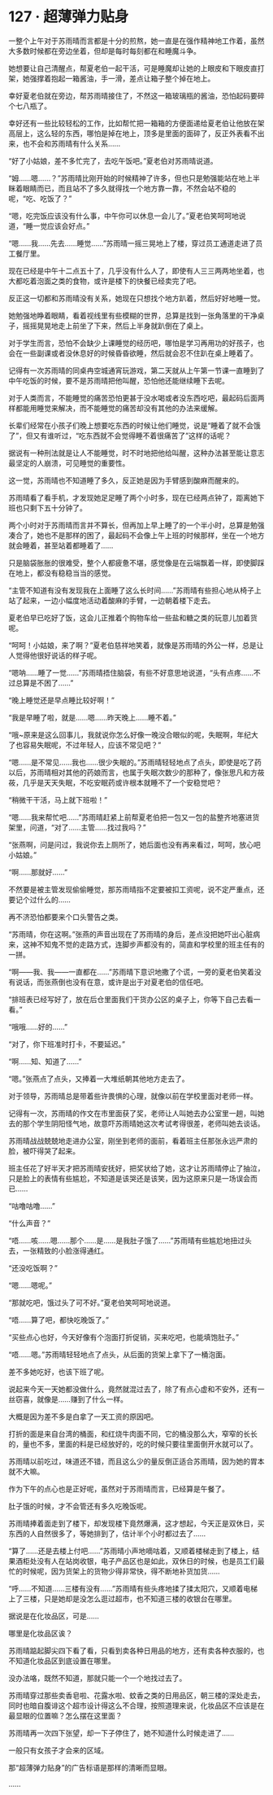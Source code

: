 # 127 · 超薄弹力贴身

一整个上午对于苏雨晴而言都是十分的煎熬，她一直是在强作精神地工作着，虽然大多数时候都在旁边坐着，但却是每时每刻都在和睡魔斗争。

她想要让自己清醒点，帮夏老伯一起干活，可是睡魔却让她的上眼皮和下眼皮直打架，她强撑着抱起一箱酱油，手一滑，差点让箱子整个掉在地上。

幸好夏老伯就在旁边，帮苏雨晴接住了，不然这一箱玻璃瓶的酱油，恐怕起码要碎个七八瓶了。

幸好还有一些比较轻松的工作，比如帮忙把一箱箱的方便面递给夏老伯让他放在架高层上，这么轻的东西，哪怕是掉在地上，顶多是里面的面碎了，反正外表看不出来，也不会和苏雨晴有什么关系……

“好了小姑娘，差不多忙完了，去吃午饭吧。”夏老伯对苏雨晴说道。

“姆……嗯……？”苏雨晴比刚开始的时候精神了许多，但也只是勉强能站在地上半眯着眼睛而已，而且站不了多久就得找一个地方靠一靠，不然会站不稳的呢，“吃、吃饭了？”

“嗯，吃完饭应该没有什么事，中午你可以休息一会儿了。”夏老伯笑呵呵地说道，“睡一觉应该会好点。”

“嗯……我……先去……睡觉……”苏雨晴一摇三晃地上了楼，穿过员工通道走进了员工餐厅里。

现在已经是中午十二点五十了，几乎没有什么人了，即使有人三三两两地坐着，也大都吃着泡面之类的食物，或许是楼下的快餐已经卖完了吧。

反正这一切都和苏雨晴没有关系，她现在只想找个地方趴着，然后好好地睡一觉。

她勉强地睁着眼睛，看着视线里有些模糊的世界，总算是找到一张角落里的干净桌子，摇摇晃晃地走上前坐了下来，然后上半身就趴倒在了桌上。

对于学生而言，恐怕不会缺少上课睡觉的经历吧，哪怕是学习再用功的好孩子，也会在一些副课或者没休息好的时候昏昏欲睡，然后就会忍不住趴在桌上睡着了。

记得有一次苏雨晴的同桌冉空城通宵玩游戏，第二天就从上午第一节课一直睡到了中午吃饭的时候，要不是苏雨晴把他叫醒，恐怕他还能继续睡下去呢。

对于人类而言，不能睡觉的痛苦恐怕更甚于没水喝或者没东西吃吧，最起码后面两样都能用睡觉来解决，而不能睡觉的痛苦却没有其他的办法来缓解。

长辈们经常在小孩子们晚上想要吃东西的时候让他们睡觉，说是“睡着了就不会饿了”，但又有谁听过，“吃东西就不会觉得睡不着很痛苦了”这样的话呢？

据说有一种刑法就是让人不能睡觉，时不时地把他给叫醒，这种办法甚至能让意志最坚定的人崩溃，可见睡觉的重要性。

这一觉，苏雨晴也不知道睡了多久，反正她是因为手臂感到酸麻而醒来的。

苏雨晴看了看手机，才发现她足足睡了两个小时多，现在已经两点钟了，距离她下班也只剩下五十分钟了。

两个小时对于苏雨晴而言并不算长，但再加上早上睡了的一个半小时，总算是勉强凑合了，她也不是那样的困了，最起码不会像上午上班的时候那样，坐在一个地方就会睡着，甚至站着都睡着了……

只是脑袋胀胀的很难受，整个人都疲惫不堪，感觉像是在云端飘着一样，即使脚踩在地上，都没有稳稳当当的感觉。

“主管不知道有没有发现我在上面睡了这么长时间……”苏雨晴有些担心地从椅子上站了起来，一边小幅度地活动着酸麻的手臂，一边朝着楼下走去。

夏老伯早已吃好了饭，这会儿正推着个购物车给一些盐和糖之类的玩意儿加着货呢。

“呵呵！小姑娘，来了啊？”夏老伯慈祥地笑着，就像是苏雨晴的外公一样，总是让人觉得他很好说话的样子呢。

“嗯呐……睡了一觉……”苏雨晴捂住脑袋，有些不好意思地说道，“头有点疼……不过总算是不困了……”

“晚上睡觉还是早点睡比较好啊！”

“我是早睡了啦，就是……嗯……昨天晚上……睡不着。”

“哦~原来是这么回事儿，我就说你怎么好像一晚没合眼似的呢，失眠啊，年纪大了也容易失眠呢，不过年轻人，应该不常见吧？”

“嗯……是不常见……我也……很少失眠的。”苏雨晴轻轻地点了点头，即使是吃了药以后，苏雨晴相对其他的药娘而言，也属于失眠次数少的那种了，像张思凡和方莜莜，几乎是天天失眠，不吃安眠药或许根本就睡不了一个安稳觉吧？

“稍微干干活，马上就下班啦！”

“嗯……我来帮忙吧……”苏雨晴赶紧上前帮夏老伯把一包又一包的盐整齐地塞进货架里，问道，“对了……主管……找过我吗？”

“张燕啊，问是问过，我说你去上厕所了，她后面也没有再来看过，呵呵，放心吧小姑娘。”

“啊……那就好……”

不然要是被主管发现偷偷睡觉，那苏雨晴指不定要被扣工资呢，说不定严重点，还要记个过什么的……

再不济恐怕都要来个口头警告之类。

“苏雨晴，你在这啊。”张燕的声音出现在了苏雨晴的身后，差点没把她吓出心脏病来，这神不知鬼不觉的走路方式，连脚步声都没有的，简直和学校里的班主任有的一拼。

“啊——我、我——一直都在……”苏雨晴下意识地撒了个谎，一旁的夏老伯笑着没有说话，而张燕倒也没有在意，或许是出于对夏老伯的信任吧。

“排班表已经写好了，放在后仓里面我们干货办公区的桌子上，你等下自己去看一看。”

“哦哦……好的……”

“对了，你下班准时打卡，不要延迟。”

“啊……知、知道了……”

“嗯。”张燕点了点头，又捧着一大堆纸朝其他地方走去了。

对于领导，苏雨晴总是带着些许畏惧的心理，就像以前在学校里面对老师一样。

记得有一次，苏雨晴的作文在市里面获了奖，老师让人叫她去办公室里一趟，叫她去的那个学生阴阳怪气地，故意吓苏雨晴她这次考试考得很差，老师叫她去谈话。

苏雨晴战战兢兢地走进办公室，刚坐到老师的面前，看着班主任那张永远严肃的脸，被吓得哭了起来。

班主任花了好半天才把苏雨晴安抚好，把奖状给了她，这才让苏雨晴停止了抽泣，只是脸上的表情有些尴尬，不知道是该哭还是该笑，因为这原来只是一场误会而已……

“咕噜咕噜……”

“什么声音？”

“唔……咳……嗯……那个……是……是我肚子饿了……”苏雨晴有些尴尬地扭过头去，一张精致的小脸涨得通红。

“还没吃饭啊？”

“嗯……嗯呢。”

“那就吃吧，饿过头了可不好。”夏老伯笑呵呵地说道。

“唔……算了吧，都快吃晚饭了。”

“买些点心也好，今天好像有个泡面打折促销，买来吃吧，也能填饱肚子。”

“唔……嗯。”苏雨晴轻轻地点了点头，从后面的货架上拿下了一桶泡面。

差不多她吃好，也该下班了呢。

说起来今天一天她都没做什么，竟然就混过去了，除了有点心虚和不安外，还有一丝窃喜，就像是……赚到了什么一样。

大概是因为差不多是白拿了一天工资的原因吧。

打折的面是来自台湾的桶面，和红烧牛肉面不同，它的桶没那么大，窄窄的长长的，量也不多，里面的料是已经放好的，吃的时候只要往里面倒开水就可以了。

苏雨晴以前吃过，味道还不错，而且这么少的量反倒正适合苏雨晴，因为她的胃本就不大嘛。

作为下午的点心也是正好呢，虽然对于苏雨晴而言，已经算是午餐了。

肚子饿的时候，才不会管还有多久吃晚饭呢。

苏雨晴捧着面走到了楼下，却发现楼下竟然爆满，这才想起，今天正是双休日，买东西的人自然很多了，等她排到了，估计半个小时都过去了……

“算了……还是去楼上付吧……”苏雨晴小声地嘀咕着，又顺着楼梯走到了楼上，结果酒柜处没有人在站岗收银，电子产品区也是如此，双休日的时候，也是员工们最忙的时候呢，因为货架上的货物少得非常快，得不断地补货加货……

“呼……不知道……三楼有没有……”苏雨晴有些头疼地揉了揉太阳穴，又顺着电梯上了三楼，只是她却是没怎么逛过超市，也不知道三楼的收银台在哪里。

据说是在化妆品区，可是……

哪里是化妆品区诶？

苏雨晴踮起脚尖四下看了看，只看到卖各种日用品的地方，还有卖各种衣服的，也不知道化妆品区到底设置在哪里。

没办法咯，既然不知道，那就只能一个一个地找过去了。

苏雨晴穿过那些卖香皂啦、花露水啦、蚊香之类的日用品区，朝三楼的深处走去，同时也暗自腹诽这个超市设计得这么不合理，按照道理来说，化妆品区不应该是在最显眼的位置嘛？怎么摆在这里面？

苏雨晴再一次四下张望，却一下子停住了，她不知道什么时候走进了……

一般只有女孩子才会来的区域。

那“超薄弹力贴身”的广告标语是那样的清晰而显眼。

……
